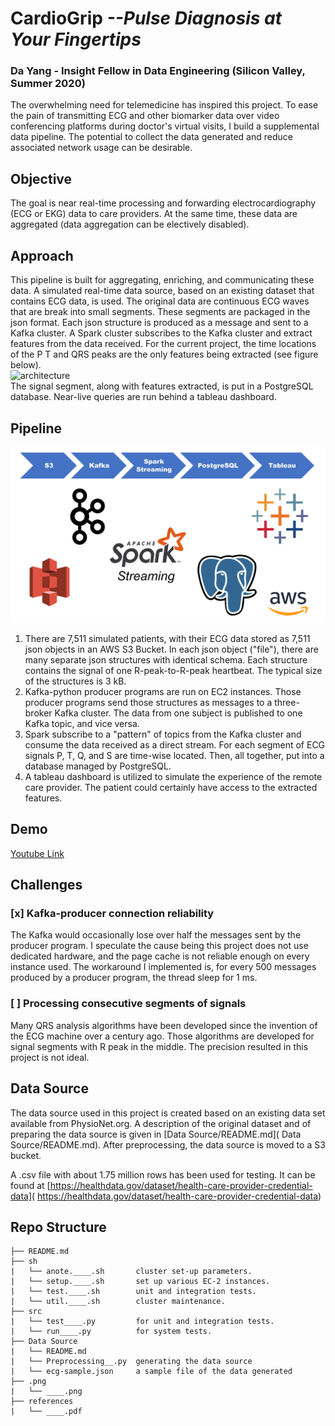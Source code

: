 # **CardioGrip** *--Pulse Diagnosis at Your Fingertips*
### **Da Yang** - Insight Fellow in Data Engineering (Silicon Valley, Summer 2020)
The overwhelming need for telemedicine has inspired this project.
To ease the pain of transmitting ECG and other biomarker data over video conferencing platforms during doctor's virtual visits, I build a supplemental data pipeline.
The potential to collect the data generated and reduce associated network usage can be desirable.

## Objective
The goal is near real-time processing and forwarding electrocardiography (ECG or EKG) data to care providers.
At the same time, these data are aggregated (data aggregation can be electively disabled).

## Approach
This pipeline is built for aggregating, enriching, and communicating these data.
A simulated real-time data source, based on an existing dataset that contains ECG data, is used.
The original data are continuous ECG waves that are break into small segments. These segments are packaged in the json format.
Each json structure is produced as a message and sent to a Kafka cluster.
A Spark cluster subscribes to the Kafka cluster and extract features from the data received.
For the current project, the time locations of the P T and QRS peaks are the only features being extracted (see figure below).  
![architecture]( https://i.pinimg.com/originals/2b/c4/68/2bc468ca7a012a8bb595e55607bb1a0f.jpg)  
The signal segment, along with features extracted, is put in a PostgreSQL database. Near-live queries are run behind a tableau dashboard.

## Pipeline
 ![Pipeline]( .png/Architecture.png)
1.	There are 7,511 simulated patients, with their ECG data stored as 7,511 json objects in an AWS S3 Bucket.
In each json object ("file"), there are many separate json structures with identical schema.
Each structure contains the signal of one R-peak-to-R-peak heartbeat.
The typical size of the structures is 3 kB.
2.	Kafka-python producer programs are run on EC2 instances.
Those producer programs send those structures as messages to a three-broker Kafka cluster.
The data from one subject is published to one Kafka topic, and vice versa.
3.	Spark subscribe to a "pattern" of topics from the Kafka cluster and consume the data received as a direct stream.
For each segment of ECG signals P, T, Q, and S are time-wise located.
Then, all together, put into a database managed by PostgreSQL.
4.	A tableau dashboard is utilized to simulate the experience of the remote care provider.
The patient could certainly have access to the extracted features.

## Demo
[Youtube Link]( https://www.youtube.com/watch?v=HSC9m9Lz-PM)

## Challenges
### [x] Kafka-producer connection reliability
The Kafka would occasionally lose over half the messages sent by the producer program.
I speculate the cause being this project does not use dedicated hardware, and the page cache is not reliable enough on every instance used.
The workaround I implemented is, for every 500 messages produced by a producer program, the thread sleep for 1 ms.

### [ ] Processing consecutive segments of signals
Many QRS analysis algorithms have been developed since the invention of the ECG machine over a century ago.
Those algorithms are developed for signal segments with R peak in the middle.
The precision resulted in this project is not ideal.

## Data Source
The data source used in this project is created based on an existing data set available from PhysioNet.org.
A description of the original dataset and of preparing the data source is given in [Data Source/README.md]( Data Source/README.md).
After preprocessing, the data source is moved to a S3 bucket.

A .csv file with about 1.75 million rows has been used for testing.
It can be found at [https://healthdata.gov/dataset/health-care-provider-credential-data]( https://healthdata.gov/dataset/health-care-provider-credential-data)

## Repo Structure
```
├── README.md     
├── sh   
|   └── anote.____.sh       cluster set-up parameters.   
|   └── setup.____.sh       set up various EC-2 instances.   
|   └── test.____.sh        unit and integration tests.   
|   └── util.____.sh        cluster maintenance.   
├── src  
|   └── test____.py         for unit and integration tests.   
|   └── run____.py          for system tests.   
├── Data Source  
|   └── README.md  
|   └── Preprocessing__.py  generating the data source   
|   └── ecg-sample.json     a sample file of the data generated   
├── .png   
|   └── ____.png    
├── references    
|   └── ____.pdf    
```
